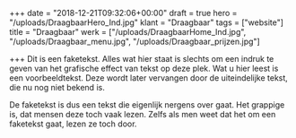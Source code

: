 +++
date = "2018-12-21T09:32:06+00:00"
draft = true
hero = "/uploads/DraagbaarHero_Ind.jpg"
klant = "Draagbaar"
tags = ["website"]
title = "Draagbaar"
werk = ["/uploads/DraagbaarHome_Ind.jpg", "/uploads/Draagbaar_menu.jpg", "/uploads/Draagbaar_prijzen.jpg"]

+++
Dit is een faketekst. Alles wat hier staat is slechts om een indruk te geven van het grafische effect van tekst op deze plek. Wat u hier leest is een voorbeeldtekst. Deze wordt later vervangen door de uiteindelijke tekst, die nu nog niet bekend is.

De faketekst is dus een tekst die eigenlijk nergens over gaat. Het grappige is, dat mensen deze toch vaak lezen. Zelfs als men weet dat het om een faketekst gaat, lezen ze toch door.